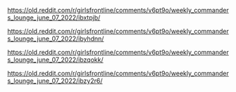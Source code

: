 https://old.reddit.com/r/girlsfrontline/comments/v6pt9o/weekly_commanders_lounge_june_07_2022/ibxtpjb/

https://old.reddit.com/r/girlsfrontline/comments/v6pt9o/weekly_commanders_lounge_june_07_2022/ibyhdnn/

https://old.reddit.com/r/girlsfrontline/comments/v6pt9o/weekly_commanders_lounge_june_07_2022/ibzqokk/

https://old.reddit.com/r/girlsfrontline/comments/v6pt9o/weekly_commanders_lounge_june_07_2022/ibzy2r6/
